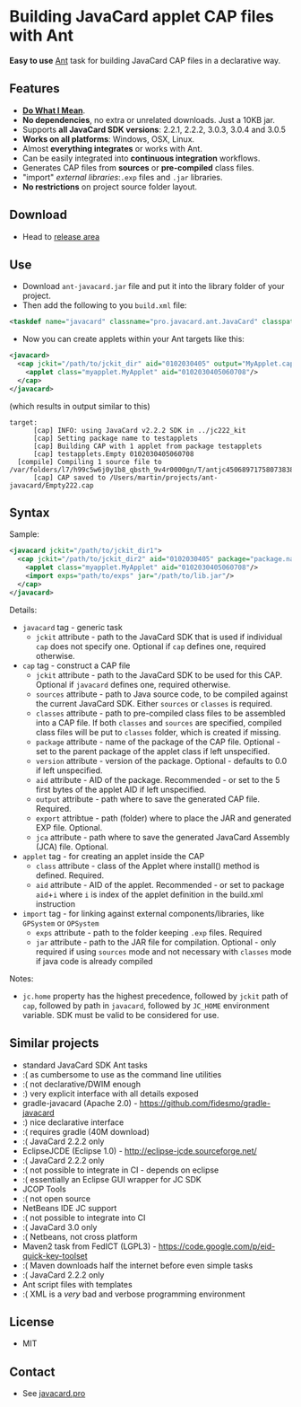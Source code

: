 # Building JavaCard applet CAP files with Ant

**Easy to use** [Ant](https://ant.apache.org/) task for building JavaCard CAP files in a declarative way.

## Features
 * **[Do What I Mean](http://en.wikipedia.org/wiki/DWIM)**.
 * **No dependencies**, no extra or unrelated downloads. Just a 10KB jar.
 * Supports **all JavaCard SDK versions**: 2.2.1, 2.2.2, 3.0.3, 3.0.4 and 3.0.5
 * **Works on all platforms**: Windows, OSX, Linux.
 * Almost **everything integrates** or works with Ant.
 * Can be easily integrated into **continuous integration** workflows.
 * Generates CAP files from **sources** or **pre-compiled** class files.
 * "import" *external libraries*:```.exp``` files and ```.jar``` libraries.
 * **No restrictions** on project source folder layout.

## Download
 * Head to [release area](https://github.com/martinpaljak/ant-javacard/releases)

## Use
 * Download ```ant-javacard.jar``` file and put it into the library folder of your project.
 * Then add the following to you ```build.xml``` file:
```xml
<taskdef name="javacard" classname="pro.javacard.ant.JavaCard" classpath="lib/ant-javacard.jar"/>
```
 * Now you can create applets within your Ant targets like this:
```xml
<javacard>
  <cap jckit="/path/to/jckit_dir" aid="0102030405" output="MyApplet.cap" sources="src/myapplet">
    <applet class="myapplet.MyApplet" aid="0102030405060708"/>
  </cap>
</javacard>
```
(which results in output similar to this)
```
target:
      [cap] INFO: using JavaCard v2.2.2 SDK in ../jc222_kit
      [cap] Setting package name to testapplets
      [cap] Building CAP with 1 applet from package testapplets
      [cap] testapplets.Empty 0102030405060708
  [compile] Compiling 1 source file to /var/folders/l7/h99c5w6j0y1b8_qbsth_9v4r0000gn/T/antjc4506897175807383834
      [cap] CAP saved to /Users/martin/projects/ant-javacard/Empty222.cap

```
## Syntax
Sample:

```xml
<javacard jckit="/path/to/jckit_dir1">
  <cap jckit="/path/to/jckit_dir2" aid="0102030405" package="package.name" version="0.1" output="MyApplet.cap" sources="src/myapplet" classes="path/to/classes" export="mylib">
    <applet class="myapplet.MyApplet" aid="0102030405060708"/>
    <import exps="path/to/exps" jar="/path/to/lib.jar"/>
  </cap>
</javacard>
```
Details:
 * ```javacard``` tag - generic task
   * ```jckit``` attribute - path to the JavaCard SDK that is used if individual ```cap``` does not specify one. Optional if ```cap``` defines one, required otherwise.
 * ```cap``` tag - construct a CAP file
   * ```jckit``` attribute - path to the JavaCard SDK to be used for this CAP. Optional if ```javacard``` defines one, required otherwise. 
   * ```sources``` attribute - path to Java source code, to be compiled against the current JavaCard SDK. Either ```sources``` or ```classes``` is required.
   * ```classes``` attribute - path to pre-compiled class files to be assembled into a CAP file. If both ```classes``` and ```sources``` are specified, compiled class files will be put to ```classes``` folder, which is created if missing.
   * ```package``` attribute - name of the package of the CAP file. Optional - set to the parent package of the applet class if left unspecified.
   * ```version``` attribute - version of the package. Optional - defaults to 0.0 if left unspecified.
   * ```aid``` attribute - AID of the package. Recommended - or set to the 5 first bytes of the applet AID if left unspecified.
   * ```output``` attribute - path where to save the generated CAP file. Required.
   * ```export``` attribtue - path (folder) where to place the JAR and generated EXP file. Optional.
   * ```jca``` attribute - path where to save the generated JavaCard Assembly (JCA) file. Optional.
 * ```applet``` tag - for creating an applet inside the CAP
   * ```class``` attribute - class of the Applet where install() method is defined. Required.
   * ```aid``` attribute - AID of the applet. Recommended - or set to package ```aid```+```i``` where ```i``` is index of the applet definition in the build.xml instruction
 * ```import``` tag - for linking against external components/libraries, like ```GPSystem``` or ```OPSystem```
   * ```exps``` attribute - path to the folder keeping ```.exp``` files. Required
   * ```jar``` attribute - path to the JAR file for compilation. Optional - only required if using ```sources``` mode and not necessary with ```classes``` mode if java code is already compiled

Notes:
 * ```jc.home``` property has the highest precedence, followed by ```jckit``` path of ```cap```, followed by path in ```javacard```, followed by ```JC_HOME``` environment variable. SDK must be valid to be considered for use.

## Similar projects
 * standard JavaCard SDK Ant tasks
  * :( as cumbersome to use as the command line utilities
  * :( not declarative/DWIM enough
  * :) very explicit interface with all details exposed
 * gradle-javacard (Apache 2.0) - https://github.com/fidesmo/gradle-javacard
  * :) nice declarative interface
  * :( requires gradle (40M download) 
  * :( JavaCard 2.2.2 only
 * EclipseJCDE (Eclipse 1.0) - http://eclipse-jcde.sourceforge.net/
  * :( JavaCard 2.2.2 only
  * :( not possible to integrate in CI - depends on eclipse
  * :( essentially an Eclipse GUI wrapper for JC SDK
 * JCOP Tools
  * :( not open source
 * NetBeans IDE JC support
  * :( not possible to integrate into CI
  * :( JavaCard 3.0 only
  * :( Netbeans, not cross platform
 * Maven2 task from FedICT (LGPL3) - https://code.google.com/p/eid-quick-key-toolset
  * :( Maven downloads half the internet before even simple tasks
  * :( JavaCard 2.2.2 only
 * Ant script files with templates
  * :( XML is a *very* bad and verbose programming environment

## License
 * MIT

## Contact
 * See [javacard.pro](http://javacard.pro)
